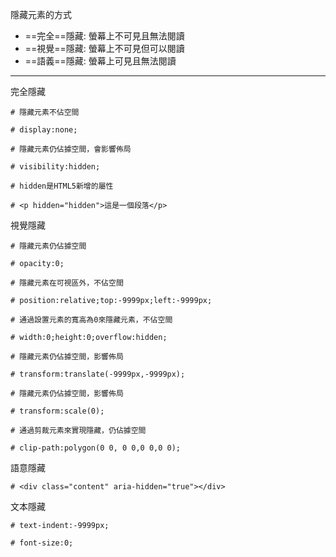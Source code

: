 隱藏元素的方式
- ==完全==隱藏: 螢幕上不可見且無法閱讀
- ==視覺==隱藏: 螢幕上不可見但可以閱讀
- ==語義==隱藏: 螢幕上可見且無法閱讀

---

完全隱藏
```
# 隱藏元素不佔空間

# display:none;
```

```
# 隱藏元素仍佔據空間，會影響佈局

# visibility:hidden;
```

```
# hidden是HTML5新增的屬性

# <p hidden="hidden">這是一個段落</p>
```

視覺隱藏
```
# 隱藏元素仍佔據空間

# opacity:0;
```

```
# 隱藏元素在可視區外，不佔空間

# position:relative;top:-9999px;left:-9999px;
```

```
# 通過設置元素的寬高為0來隱藏元素，不佔空間

# width:0;height:0;overflow:hidden;
```

```
# 隱藏元素仍佔據空間，影響佈局

# transform:translate(-9999px,-9999px);
```

```
# 隱藏元素仍佔據空間，影響佈局

# transform:scale(0);
```

```
# 通過剪裁元素來實現隱藏，仍佔據空間

# clip-path:polygon(0 0, 0 0,0 0,0 0);
```

語意隱藏
```
# <div class="content" aria-hidden="true"></div>
```

文本隱藏
```
# text-indent:-9999px;
```

```
# font-size:0;
```